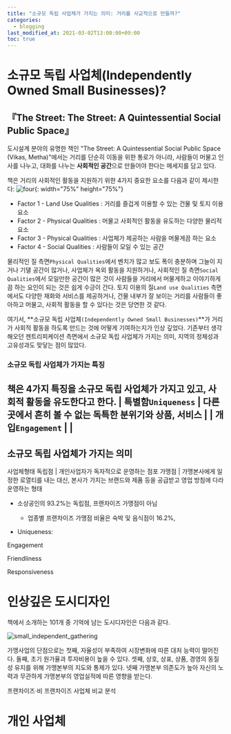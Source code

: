 ```yaml
---
title: "소규모 독립 사업체가 가지는 의미: 거리를 사교적으로 만들까?"
categories: 
  - blogging
last_modified_at: 2021-03-02T13:00:00+09:00
toc: true
---
```


# 소규모 독립 사업체(Independently Owned Small Businesses)?
## 『The Street: The Street: A Quintessential Social Public Space』
도시설계 분야의 유명한 책인 "The Street: A Quintessential Social Public Space (Vikas, Metha)"에서는 거리를 단순히 이동을 위한 통로가 아니라, 사람들이 머물고 인사를 나누고, 대화를 나누는 **사회적인 공간**으로 만들어야 한다는 메세지를 담고 있다.

책은 거리의 사회적인 활동을 지원하기 위한 4가지 중요한 요소를 다음과 같이 제시한다:
![four](https://user-images.githubusercontent.com/72984476/109777982-a2283b80-7c47-11eb-87bd-e0e1a310931f.PNG){: width="75%" height="75%"}  
- Factor 1 - Land Use Qualities : 거리를 즐겁게 이용할 수 있는 건물 및 토지 이용 요소
- Factor 2 - Physical Qualities : 머물고 사회적인 활동을 유도하는 다양한 물리적 요소
- Factor 3 - Physical Qualities : 사업체가 제공하는 사람을 머물게끔 하는 요소
- Factor 4 - Social Qualities : 사람들이 모일 수 있는 공간

물리적인 질 측면`Physical Qualities`에서 벤치가 많고 보도 폭이 충분하며 그늘이 지거나 기댈 공간이 많거나, 사업체가 옥외 활동을 지원하거나, 사회적인 질 측면`Social Qualities`에서 모일만한 공간이 많은 것이 사람들을 거리에서 머물게하고 이야기하게끔 하는 요인이 되는 것은 쉽게 수긍이 간다. 토지 이용의 질`Land use Qualities` 측면에서도 다양한 재화와 서비스를 제공하거나, 건물 내부가 잘 보이는 거리를 사람들이 좋아하고 머물고, 사회적 활동을 할 수 있다는 것은 당연한 것 같다. 

여기서, **소규모 독립 사업체`(Independently Owned Small Businesses)`**가 거리가 사회적 활동을 하도록 만드는 것에 어떻게 기여하는지가 인상 깊었다. 기존부터 생각해오던 젠트리피케이션 측면에서 소규모 독립 사업체가 가지는 의미, 지역의 정체성과 고유성과도 맞닿는 점이 많았다.

### 소규모 독립 사업체가 가지는 특징
책은 4가지 특징을 소규모 독립 사업체가 가지고 있고, 사회적 활동을 유도한다고 한다.
| 특별함`Uniqueness` | 다른 곳에서 흔히 볼 수 없는 독특한 분위기와 상품, 서비스 |
| 개입`Engagement` | |
- 




## 소규모 독립 사업체가 가지는 의미



사업체형태
독립점 | 개인사업자가 독자적으로 운영하는 점포
가맹점 | 가맹본사에게 일정한 로열티를 내는 대신, 본사가 가지는 브랜드와 제품 등을 공급받고 영업 방침에 다라 운영하는 형태


- 소상공인의 93.2%는 독립점, 프랜차이즈 가맹점이 아님
  - 업종별 프랜차이즈 가맹점 비율은 숙박 및 음식점이 16.2%, 


- Uniqueness: 

Engagement

Friendliness

Responsiveness





# 인상깊은 도시디자인
책에서 소개하는 101개 중 기억에 남는 도시디자인은 다음과 같다.

![small_independent_gathering](https://user-images.githubusercontent.com/72984476/109102295-e1e4b400-776b-11eb-91b3-6bb0f535b1a5.png)

가맹사업의 단점으로는 첫째, 자율성이 부족하여 시장변화에 따른 대처 능력이 떨어진다.
둘째, 초기 원가율과 투자비용이 높을 수 있다. 셋째, 상호, 상표, 상품, 경영의 동질성
유지를 위해 가맹본부의 지도와 통제가 있다. 넷째 가맹본부 의존도가 높아 자신의 노력과
무관하게 가맹본부의 영업실적에 따른 영향을 받는다.

프랜차이즈⋅비 프랜차이즈 사업체 비교 분석

# 개인 사업체
